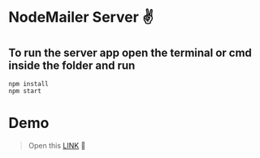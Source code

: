 # NodeMailer Server :v:

## To run the server app open the terminal or cmd inside the folder and run 
```
npm install 
npm start

```

# Demo
> Open this [LINK](sdfsfgfdgdfg) :clap:
